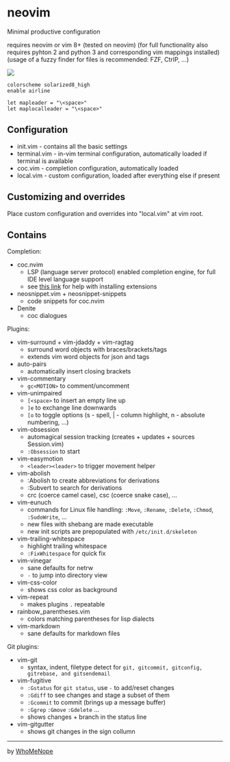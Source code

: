# neovim
Minimal productive configuration

requires neovim or vim 8+ (tested on neovim)
(for full functionality also requires pyhton 2 and python 3 and corresponding vim mappings installed)
(usage of a fuzzy finder for files is recommended: FZF, CtrlP, ...)

![](https://raw.github.com/lifepillar/Resources/master/solarized8/solarized8_dark_flat.png)

```vim
colorscheme solarized8_high
enable airline

let mapleader = "\<space>"
let maplocalleader = "\<space>"
```

## Configuration
- init.vim - contains all the basic settings
- terminal.vim - in-vim terminal configuration, automatically loaded if terminal is available
- coc.vim - completion configuration, automatically loaded
- local.vim - custom configuration, loaded after everything else if present

## Customizing and overrides
Place custom configuration and overrides into "local.vim" at vim root.

## Contains
Completion:
- coc.nvim
	- LSP (language server protocol) enabled completion engine, for full IDE level language support
	- see [this link](https://github.com/neoclide/coc.nvim/wiki/Using-coc-extensions) for help with installing extensions
- neosnippet.vim + neosnippet-snippets
	- code snippets for coc.nvim
- Denite
  - coc dialogues

Plugins:
- vim-surround + vim-jdaddy + vim-ragtag
  - surround word objects with braces/brackets/tags
  - extends vim word objects for json and tags
- auto-pairs
  - automatically insert closing brackets
- vim-commentary
  - ```gc<MOTION>``` to comment/uncomment
- vim-unimpaired
  - ```[<space>``` to insert an empty line up
  - ```]e``` to exchange line downwards
  - ```[o``` to toggle options (s - spell, | - column highlight, n - absolute
    numbering, ...)
- vim-obsession
  - automagical session tracking (creates + updates + sources Session.vim)
  - ```:Obsession``` to start
- vim-easymotion
  - ```<leader><leader>``` to trigger movement helper
- vim-abolish
  - :Abolish to create abbreviations for derivations
  - :Subvert to search for derivations
  - crc (coerce camel case), csc (coerce snake case), ...
- vim-eunuch
  - commands for Linux file handling: ```:Move```, ```:Rename```, ```:Delete```, ```:Chmod```, ```:SudoWrite```, ...
  - new files with shebang are made executable
  - new init scripts are prepopulated with ```/etc/init.d/skeleton```
- vim-trailing-whitespace
  - highlight trailing whitespace
  - ```:FixWhitespace``` for quick fix
- vim-vinegar
  - sane defaults for netrw
  - ```-``` to jump into directory view
- vim-css-color
  - shows css color as background
- vim-repeat
  - makes plugins ```.``` repeatable
- rainbow_parentheses.vim
  - colors matching parentheses for lisp dialects
- vim-markdown
  - sane defaults for markdown files

Git plugins:
- vim-git
  - syntax, indent, filetype detect for ```git, gitcommit, gitconfig, gitrebase, and gitsendemail```
- vim-fugitive
  - ```:Gstatus``` for ```git status```, use ```-``` to add/reset changes
  - ```:Gdiff``` to see changes and stage a subset of them
  - ```:Gcommit``` to commit (brings up a message buffer)
  - ```:Ggrep``` ```:Gmove``` ```:Gdelete``` ...
  - shows changes + branch in the status line
- vim-gitgutter
  - shows git changes in the sign collumn

---
by [WhoMeNope](https://github.com/whomenope/nvim)
